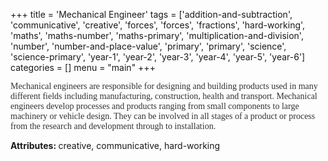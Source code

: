 +++
title = 'Mechanical Engineer'
tags = ['addition-and-subtraction', 'communicative', 'creative', 'forces', 'forces', 'fractions', 'hard-working', 'maths', 'maths-number', 'maths-primary', 'multiplication-and-division', 'number', 'number-and-place-value', 'primary', 'primary', 'science', 'science-primary', 'year-1', 'year-2', 'year-3', 'year-4', 'year-5', 'year-6']
categories = []
menu = "main"
+++

<span style="color: #333333; font-family: 'Georgia',serif;">Mechanical engineers are responsible for designing and building products used in many different fields including manufacturing, construction, health and transport. Mechanical engineers develop processes and products ranging from small components to large machinery or vehicle design. They can be involved in all stages of a product or process from the research and development through to installation.</span>

<strong>Attributes: </strong>creative, communicative, hard-working
